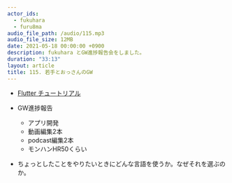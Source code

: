 ```yaml
---
actor_ids:
  - fukuhara
  - furu8ma
audio_file_path: /audio/115.mp3
audio_file_size: 12MB
date: 2021-05-18 00:00:00 +0900
description: fukuhara とGW進捗報告会をしました。
duration: "33:13"
layout: article
title: 115. 若手とおっさんのGW
---
```


- [Flutter チュートリアル](https://flutter.ctrnost.com/tutorial/)

- GW進捗報告
    - アプリ開発
    - 動画編集2本
    - podcast編集2本
    - モンハンHR50くらい

- ちょっとしたことをやりたいときにどんな言語を使うか。なぜそれを選ぶのか。
